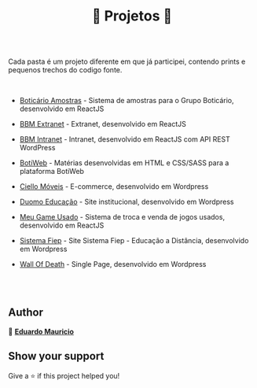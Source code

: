 <h1 align="center">🚀 Projetos 🚀</h1>

<br><br>

Cada pasta é um projeto diferente em que já participei, contendo prints e pequenos trechos do codigo fonte.

<br>

- [Boticário Amostras](https://github.com/therealeddy/projects/tree/master/amostras) - Sistema de amostras para o Grupo Boticário, desenvolvido em ReactJS

- [BBM Extranet](https://github.com/therealeddy/projects/tree/master/bbm-extranet) - Extranet, desenvolvido em ReactJS

- [BBM Intranet](https://github.com/therealeddy/projects/tree/master/bbm-intranet) - Intranet, desenvolvido em ReactJS com API REST WordPress

- [BotiWeb](https://github.com/therealeddy/projects/tree/master/botiweb) - Matérias desenvolvidas em HTML e CSS/SASS para a plataforma BotiWeb

- [Ciello Móveis](https://github.com/therealeddy/projects/tree/master/ciello-moveis) - E-commerce, desenvolvido em Wordpress

- [Duomo Educação](https://github.com/therealeddy/projects/tree/master/duomo-educacao) - Site institucional, desenvolvido em Wordpress

- [Meu Game Usado](https://github.com/therealeddy/projects/tree/master/meu-game-usado) - Sistema de troca e venda de jogos usados, desenvolvido em ReactJS

- [Sistema Fiep](https://github.com/therealeddy/projects/tree/master/sistema-fiep) - Site Sistema Fiep - Educação a Distância, desenvolvido em Wordpress

- [Wall Of Death](https://github.com/therealeddy/projects/tree/master/wall-of-death) - Single Page, desenvolvido em Wordpress

<br><br>

## Author

👤 **[Eduardo Mauricio](https://github.com/therealeddy)**

## Show your support

Give a ⭐️ if this project helped you!

